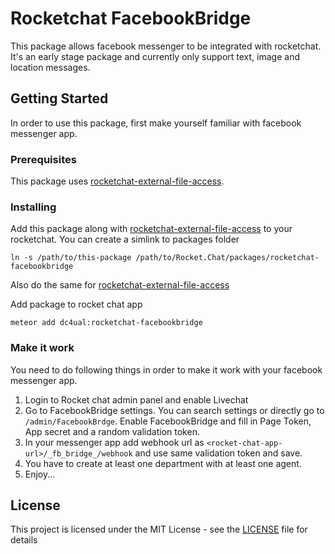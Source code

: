 # Rocketchat FacebookBridge

This package allows facebook messenger to be integrated with rocketchat. It's an early stage package and currently only support text, image and location messages.

## Getting Started

In order to use this package, first make yourself familiar with facebook messenger app.

### Prerequisites

This package uses [rocketchat-external-file-access](https://github.com/dalchand/rocketchat-external-file-access).

### Installing


Add this package along with [rocketchat-external-file-access](https://github.com/dalchand/rocketchat-external-file-access) to your rocketchat. You can create a simlink to packages folder

```
ln -s /path/to/this-package /path/to/Rocket.Chat/packages/rocketchat-facebookbridge
```

Also do the same for [rocketchat-external-file-access](https://github.com/dalchand/rocketchat-external-file-access)

Add package to rocket chat app

```
meteor add dc4ual:rocketchat-facebookbridge
```

### Make it work

You need to do following things in order to make it work with your facebook messenger app.

1. Login to Rocket chat admin panel and enable Livechat
2. Go to FacebookBridge settings. You can search settings or directly go to ```/admin/FacebookBrdge```. Enable FacebookBridge and fill in Page Token, App secret and a random validation token.
3. In your messenger app add webhook url as ```<rocket-chat-app-url>/_fb_bridge_/webhook``` and use same validation token and save.
4. You have to create at least one department with at least one agent.
5. Enjoy...

## License

This project is licensed under the MIT License - see the [LICENSE](LICENSE) file for details
